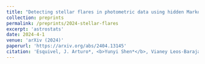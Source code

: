 ```yaml
---
title: "Detecting stellar flares in photometric data using hidden Markov models."
collection: preprints
permalink: /preprints/2024-stellar-flares
excerpt: 'astrostats'
date: 2024-4-1
venue: 'arXiv (2024)'
paperurl: 'https://arxiv.org/abs/2404.13145'
citation: 'Esquivel, J. Arturo*, <b>Yunyi Shen*</b>, Vianey Leos-Barajas, Gwendolyn Eadie, Joshua Speagle, Radu V. Craiu, Amber Medina, and James Davenport. "Detecting stellar flares in photometric data using hidden Markov models." arXiv preprint arXiv:2404.13145 (2024).'
---
```


